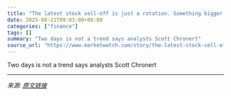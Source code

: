 ```yaml
---
title: "The latest stock sell-off is just a rotation. Something bigger needs a trigger, says Citi."
date: 2025-08-21T09:03:00+08:00
categories: ["finance"]
tags: []
summary: "Two days is not a trend says analysts Scott Chronert"
source_url: "https://www.marketwatch.com/story/the-latest-stock-sell-off-is-just-a-rotation-something-bigger-needs-a-trigger-says-citi-a336c924?mod=mw_rss_topstories"
---
```


Two days is not a trend says analysts Scott Chronert

---

*来源: [原文链接](https://www.marketwatch.com/story/the-latest-stock-sell-off-is-just-a-rotation-something-bigger-needs-a-trigger-says-citi-a336c924?mod=mw_rss_topstories)*
